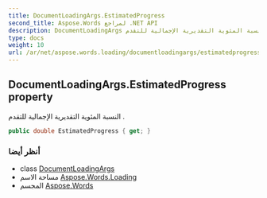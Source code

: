 ```yaml
---
title: DocumentLoadingArgs.EstimatedProgress
second_title: Aspose.Words لمراجع .NET API
description: DocumentLoadingArgs ملكية. النسبة المئوية التقديرية الإجمالية للتقدم .
type: docs
weight: 10
url: /ar/net/aspose.words.loading/documentloadingargs/estimatedprogress/
---
```

## DocumentLoadingArgs.EstimatedProgress property

النسبة المئوية التقديرية الإجمالية للتقدم .

```csharp
public double EstimatedProgress { get; }
```

### أنظر أيضا

* class [DocumentLoadingArgs](../)
* مساحة الاسم [Aspose.Words.Loading](../../documentloadingargs/)
* المجسم [Aspose.Words](../../../)



